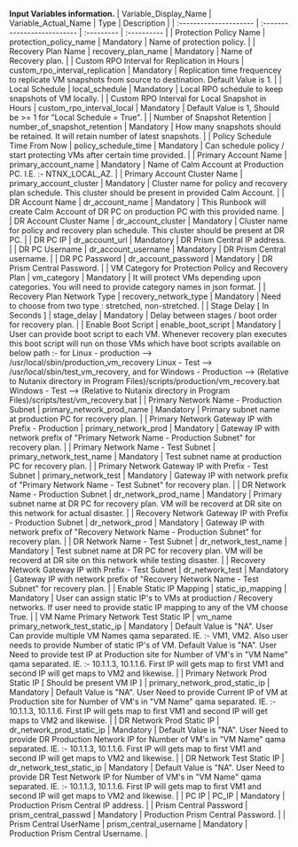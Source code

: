 **Input Variables information.**
| Variable_Display_Name    | Variable_Actual_Name        | Type       | Description |
| :---------------------  | :-------------------------- | :--------- | :---------- |
| Protection Policy Name | protection_policy_name  | Mandatory  | Name of protection policy.  |
| Recovery Plan Name  | recovery_plan_name  | Mandatory  | Name of Recovery plan.  |
| Custom RPO Interval for Replication in Hours  | custom_rpo_interval_replication  | Mandatory  | Replication time frequencey to replicate VM snapshots from source to destination. Default Value is 1.   |
| Local Schedule  | local_schedule  | Mandatory  | Local RPO schedule to keep snapshots of VM locally.  |
| Custom RPO Interval for Local Snapshot in Hours  | custom_rpo_interval_local  | Mandatory  | Default Value is 1, Should be >= 1 for "Local Schedule = True".  |
| Number of Snapshot Retention   | number_of_snapshot_retention  | Mandatory  | How many snapshots should be retained. It will retain number of latest snapshots.  |
| Policy Schedule Time From Now  | policy_schedule_time  | Mandatory  | Can schedule policy / start protecting VMs after certain time provided.  |
| Primary Account Name  | primary_account_name  | Mandatory  | Name of Calm Account at Production PC. I.E. :- NTNX_LOCAL_AZ.  |
| Primary Account Cluster Name  | primary_account_cluster  | Mandatory  | Cluster name for policy and recovery plan schedule. This cluster should be present in provided Calm Account.  |
| DR Account Name  | dr_account_name  | Mandatory  | This Runbook will create Calm Account of DR PC on production PC with this provided name.  |
| DR Account Cluster Name  | dr_account_cluster  | Mandatory  | Cluster name for policy and recovery plan schedule. This cluster should be present at DR PC.  |
| DR PC IP  | dr_account_url  | Mandatory  | DR Prism Central IP address.  |
| DR PC Username  | dr_account_username  | Mandatory  | DR Prism Central username.  |
| DR PC Password  | dr_account_password  | Mandatory  | DR Prism Central Password.  |
| VM Category for Protection Policy and Recovery Plan  | vm_category  | Mandatory  | It will protect VMs depending upon categories. You will need to provide category names in json format.  |
| Recovery Plan Network Type  | recovery_network_type  | Mandatory  | Need to choose from two type : stretched, non-stretched.  |
| Stage Delay [ In Seconds ]  | stage_delay  | Mandatory  | Delay between stages / boot order for recovery plan.  |
| Enable Boot Script   | enable_boot_script  | Mandatory  | User can provide boot script to each VM. Whenever recovery plan executes this boot script will run on those VMs which have boot scripts available on below path :- for Linux - production --> /usr/local/sbin/production_vm_recovery   Linux - Test --> /usr/local/sbin/test_vm_recovery,  and for Windows - Production --> (Relative to Nutanix directory in Program Files)/scripts/production/vm_recovery.bat Windows - Test --> (Relative to Nutanix directory in Program Files)/scripts/test/vm_recovery.bat  |
| Primary Network Name - Production Subnet  | primary_network_prod_name  | Mandatory  | Primary subnet name at production PC for recovery plan.  |
| Primary Network Gateway IP with Prefix - Production  | primary_network_prod  | Mandatory  | Gateway IP with network prefix of "Primary Network Name - Production Subnet" for recovery plan.  |
| Primary Network Name - Test Subnet  | primary_network_test_name  | Mandatory  | Test subnet name at production PC for recovery plan.  |
| Primary Network Gateway IP with Prefix - Test Subnet  | primary_network_test  | Mandatory  | Gateway IP with network prefix of "Primary Network Name - Test Subnet" for recovery plan.  |
| DR Network Name - Production Subnet  | dr_network_prod_name  | Mandatory  | Primary subnet name at DR PC for recovery plan. VM will be recoverd at DR site on this network for actual disaster.  |
| Recovery Network Gateway IP with Prefix - Production Subnet  | dr_network_prod  | Mandatory  | Gateway IP with network prefix of "Recovery Network Name - Production Subnet" for recovery plan.  |
| DR Network Name - Test Subnet  | dr_network_test_name  | Mandatory  | Test subnet name at DR PC for recovery plan. VM will be recoverd at DR site on this network while testing disaster.  |
| Recovery Network Gateway IP with Prefix - Test Subnet  | dr_network_test  | Mandatory  | Gateway IP with network prefix of "Recovery Network Name - Test Subnet" for recovery plan.  |
| Enable Static IP Mapping   | static_ip_mapping  | Mandatory  | User can assign static IP's to VMs at production / Recovery networks. If user need to provide static IP mapping to any of the VM choose True.  |
| VM Name Primary Network Test Static IP  | vm_name primary_network_test_static_ip | Mandatory  | Default Value is "NA". User Can provide multiple VM Names qama separated. IE. :- VM1, VM2. Also user needs to provide Number of static IP's of VM. Default Value is "NA". User Need to provide test IP at Production site for Number of VM's in  "VM Name" qama separated. IE. :- 10.1.1.3, 10.1.1.6. First IP will gets map to first VM1 and second IP will get maps to VM2 and likewise.  |
| Primary Network Prod Static IP [ Should be present VM IP ]  | primary_network_prod_static_ip | Mandatory  | Default Value is "NA". User Need to provide Current IP of VM at Production site for Number of VM's in  "VM Name" qama separated. IE. :- 10.1.1.3, 10.1.1.6. First IP will gets map to first VM1 and second IP will get maps to VM2 and likewise.  |
| DR Network Prod Static IP  | dr_network_prod_static_ip  | Mandatory  | Default Value is "NA". User Need to provide DR Production Network IP  for Number of VM's in  "VM Name" qama separated. IE. :- 10.1.1.3, 10.1.1.6. First IP will gets map to first VM1 and second IP will get maps to VM2 and likewise.  |
| DR Network Test Static IP  | dr_network_test_static_ip  | Mandatory  | Default Value is "NA". User Need to provide DR Test Network IP  for Number of VM's in  "VM Name" qama separated. IE. :- 10.1.1.3, 10.1.1.6. First IP will gets map to first VM1 and second IP will get maps to VM2 and likewise.  |
| PC IP  | PC_IP  | Mandatory  | Production Prism Central IP address.  |
| Prism Central Password  | prism_central_passwd  | Mandatory  | Production Prism Central Password.  |
| Prism Central UserName  | prism_central_username  | Mandatory  | Production Prism Central Username.  |
